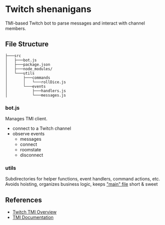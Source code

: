 # Twitch shenanigans

TMI-based Twitch bot to parse messages and interact with channel members.

## File Structure

```
├───src
│   ├───bot.js
│   ├───package.json
│   ├───node_modules/
│   └───utils
│       ├───commands
│       │   └───rollDice.js
│       └───events
│           ├───handlers.js
│           └───messages.js
```

### bot.js

Manages TMI client.

- connect to a Twitch channel
- observe events
  - messages
  - connect
  - roomstate
  - disconnect

### utils

Subdirectories for helper functions, event handlers, command actions, etc.
Avoids hoisting, organizes business logic, keeps ["main" file](src/bot.js) short & sweet

## References

- [Twitch TMI Overview](https://dev.twitch.tv/docs/irc#overview)
- [TMI Documentation](https://github.com/tmijs/docs/blob/gh-pages/_posts/v1.4.2)
